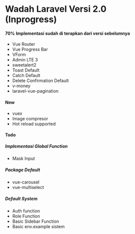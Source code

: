 # Wadah Laravel Versi 2.0 (Inprogress)

#### 70% Implementasi sudah di terapkan dari versi sebelumnya

-   Vue Router
-   Vue Progress Bar
-   VForm
-   Admin LTE 3
-   sweetalert2
-   Toast Default
-   Catch Default
-   Delete Confirmation Default
-   v-money
-   laravel-vue-pagination

#### New

-   vuex
-   Image compresor
-   Hot reload supported

#### Todo

##### Implementasi Global Function

-   Mask Input

##### Package Default

-   vue-carousel
-   vue-multiselect

##### Default System

-   Auth function
-   Role Function
-   Basic Sidebar Function
-   Basic env.example sistem
